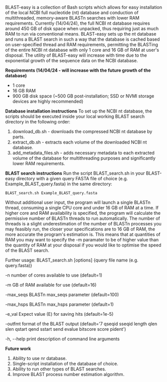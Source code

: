 BLAST-easy is a collection of Bash scripts which allows for easy installation of the local NCBI full nucleotide (nt) database and conduction of multithreaded, memory-aware BLASTn searches with lower RAM requirements. Currently (14/04/24), the full NCBI nt database requires around 450 GB of disk space when unpacked, thus requiring just as much RAM to run via conventional means. BLAST-easy sets up the nt database and runs a BLAST search in such a way that the database is cached based on user-specified thread and RAM requirements, permitting the BLASTing of the entire NCBI nt database with only 1 core and 16 GB of RAM at user's disposal. The utility of BLAST-easy will increase with time due to the exponential growth of the sequence data on the NCBI database.

**Requirements (14/04/24 - will increase with the future growth of the database)**
- 1 core
- 16 GB RAM
- 900 GB disk space (~500 GB post-installation; SSD or NVMI storage devices are highly recommended)

**Database installation instructions**
To set up the NCBI nt database, the scripts should be executed inside your local working BLAST search directory in the following order:
  1) download_db.sh - downloads the compressed NCBI nt database by parts.
  2) extract_db.sh - extracts each volume of the downloaded NCBI nt database.
  3) add_metadata_files.sh - adds necessary metadata to each extracted volume of the database for multithreading purposes and significantly lower RAM requirements.

**BLAST search instructions**
Run the script BLAST_search.sh in your BLAST-easy directory with a given query FASTA file of choice (e.g. Example_BLAST_query.fasta) in the same directory:

`BLAST_search.sh Example_BLAST_query.fasta`

Without additional user input, the program will launch a single BLASTn thread, consuming a single CPU core and under 16 GB of RAM at a time. If higher core and RAM availability is specified, the program will calculate the permissive number of BLASTn threads to run automatically. The number of threads is a slight underestimation of the number of BLASTn processes you may feasibly run, the closer your specifications are to 16 GB of RAM, the more accurate the program's estimation is. This means that at quantities of RAM you may want to specify the -m paramater to be of higher value than the quantity of RAM at your disposal if you would like to optimise the speed of the BLAST search.

Further usage: BLAST_search.sh [options] {query file name (e.g. query.fasta)}

   -n                    number of cores available to use (default=1)

   -m                    GB of RAM available for use (default=16)

   -max_seqs             BLASTn max_seqs parameter (default=100)

   -max_hsps             BLASTn max_hsps parameter (default=1)

   -e_val                Expect value (E) for saving hits (default=1e-5)

   -outfmt               format of the BLAST output (default='7 qseqid sseqid length qlen slen qstart qend sstart send evalue bitscore score pident')

   -h, --help            print description of command line arguments


**Future work**
  1) Ability to use nr database.
  2) Single-script installation of the database of choice.
  3) Ability to run other types of BLAST searches.
  4) Improve BLAST process number estimation algorithm.
